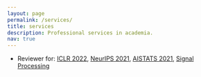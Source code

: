 ```yaml
---
layout: page
permalink: /services/
title: services
description: Professional services in academia.
nav: true
---
```


   * Reviewer for: [ICLR 2022](https://iclr.cc/), [NeurIPS 2021](https://neurips.cc/), [AISTATS 2021](http://aistats.org/aistats2021/), [Signal Processing](https://www.journals.elsevier.com/signal-processing)
